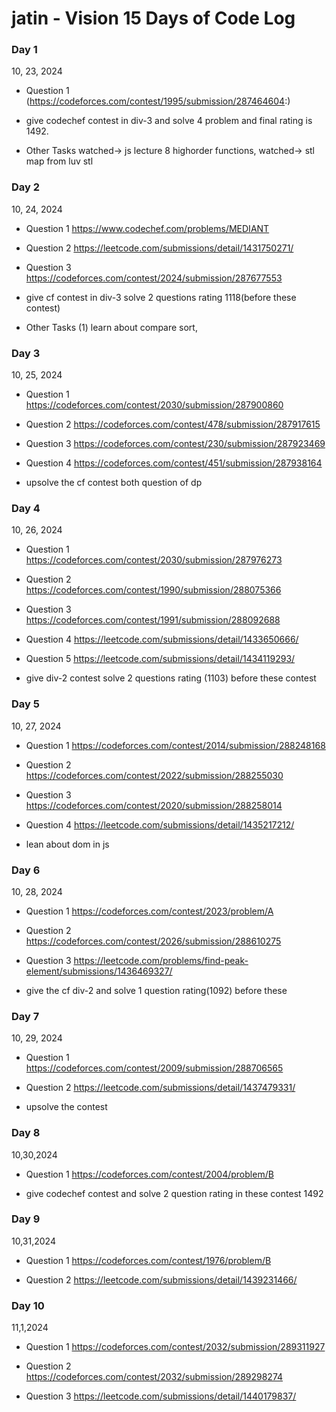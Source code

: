 # jatin - Vision 15 Days of Code Log
### Day 1
10, 23, 2024

- Question 1
  (https://codeforces.com/contest/1995/submission/287464604:)


- give codechef contest in div-3 and solve 4 problem and final rating is 1492.
  
- Other Tasks
  watched-> js lecture 8 highorder functions, 
  watched-> stl map from luv stl
  
### Day 2
10, 24, 2024

- Question 1
  https://www.codechef.com/problems/MEDIANT

- Question 2
  https://leetcode.com/submissions/detail/1431750271/

- Question 3
  https://codeforces.com/contest/2024/submission/287677553  

- give cf contest in div-3  solve 2 questions rating 1118(before these contest)

- Other Tasks
  (1) learn about compare sort,
  

### Day 3
10, 25, 2024

- Question 1
  https://codeforces.com/contest/2030/submission/287900860

- Question 2
  https://codeforces.com/contest/478/submission/287917615

- Question 3
  https://codeforces.com/contest/230/submission/287923469

- Question 4
  https://codeforces.com/contest/451/submission/287938164

- upsolve the cf contest both question of dp  

### Day 4
10, 26, 2024

- Question 1
  https://codeforces.com/contest/2030/submission/287976273

- Question 2
  https://codeforces.com/contest/1990/submission/288075366

- Question 3
  https://codeforces.com/contest/1991/submission/288092688


- Question 4
  https://leetcode.com/submissions/detail/1433650666/

- Question 5
  https://leetcode.com/submissions/detail/1434119293/

- give div-2 contest solve 2 questions  rating (1103) before these contest
  
### Day 5
10, 27, 2024

- Question 1
  https://codeforces.com/contest/2014/submission/288248168

- Question 2
  https://codeforces.com/contest/2022/submission/288255030

- Question 3
  https://codeforces.com/contest/2020/submission/288258014

- Question 4
  https://leetcode.com/submissions/detail/1435217212/

- lean about dom in js   

### Day 6
10, 28, 2024

- Question 1
  https://codeforces.com/contest/2023/problem/A

- Question 2
  https://codeforces.com/contest/2026/submission/288610275

- Question 3
  https://leetcode.com/problems/find-peak-element/submissions/1436469327/

- give the cf div-2 and solve 1 question rating(1092) before these  

### Day 7
10, 29, 2024

- Question 1
  https://codeforces.com/contest/2009/submission/288706565

- Question 2
  https://leetcode.com/submissions/detail/1437479331/
  
- upsolve the contest  

### Day 8
10,30,2024

- Question 1
  https://codeforces.com/contest/2004/problem/B

- give codechef contest and solve 2 question rating in these contest 1492


### Day 9
10,31,2024

- Question 1
  https://codeforces.com/contest/1976/problem/B

- Question 2
  https://leetcode.com/submissions/detail/1439231466/


### Day 10
11,1,2024

- Question 1
  https://codeforces.com/contest/2032/submission/289311927


- Question 2
  https://codeforces.com/contest/2032/submission/289298274


- Question 3
  https://leetcode.com/submissions/detail/1440179837/

